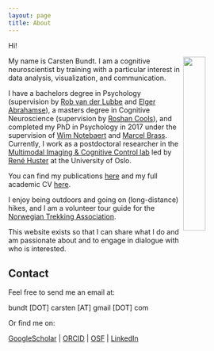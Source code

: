 ```yaml
---
layout: page
title: About
---
```


Hi! 

<img align="right" width="30%" height="30%" src="https://carstenbundt.github.io/assets/images/123.jpg">
My name is Carsten Bundt. I am a cognitive neuroscientist by training with a particular interest in data analysis, visualization, and communication.

I have a bachelors degree in Psychology (supervision by [Rob van der Lubbe](https://people.utwente.nl/r.h.j.vanderlubbe) and [Elger Abrahamse](https://research.tilburguniversity.edu/en/persons/elger-abrahamse)), a masters degree in Cognitive Neuroscience (supervision by [Roshan Cools](https://www.roshancools.com/)), and completed my PhD in Psychology in 2017 under the supervision of [Wim Notebaert](https://www.notelab.be/) and [Marcel Brass](https://social-intelligence-group.github.io/). Currently, I work as a postdoctoral researcher in the [Multimodal Imaging & Cognitive Control lab](https://www.micc-lab.com/) led by [René Huster](https://scholar.google.com/citations?user=w0GRwhwAAAAJ&hl=en&oi=ao) at the University of Oslo. 

You can find my publications [here](https://carstenbundt.github.io/publications/) and my full academic CV [here](https://carstenbundt.github.io/cv/). 

I enjoy being outdoors and going on (long-distance) hikes, and I am a volunteer tour guide for the [Norwegian Trekking Association](https://www.dnt.no/oslo). <!---I post about it on [thehikist.com](https://www.thehikist.com) and [@thehikistcom](https://www.instagram.com/thehikistcom/). -->

This website exists so that I can share what I do and am passionate about and to engage in dialogue with who is interested. 

## Contact
Feel free to send me an email at: 

bundt [DOT] carsten [AT] gmail [DOT] com 


Or find me on:

<!--- 
[![LinkedIn](https://img.shields.io/badge/linkedin-%230077B5.svg?style=for-the-badge&logo=linkedin&logoColor=white)](https://no.linkedin.com/in/carsten-bundt-phd-2a8806194)
[![Google Scholar](https://img.shields.io/badge/Google%20Scholar-4285F4?style=for-the-badge&logo=google-scholar&logoColor=white)](ttps://scholar.google.be/citations?user=XVWNeUUAAAAJ&hl=de
-->

[GoogleScholar](https://scholar.google.com/citations?user=XVWNeUUAAAAJ) |
[ORCID](https://orcid.org/0000-0002-3464-2330) |
[OSF](https://osf.io/gkr9n/) |
[LinkedIn](https://no.linkedin.com/in/carstenbundt)
